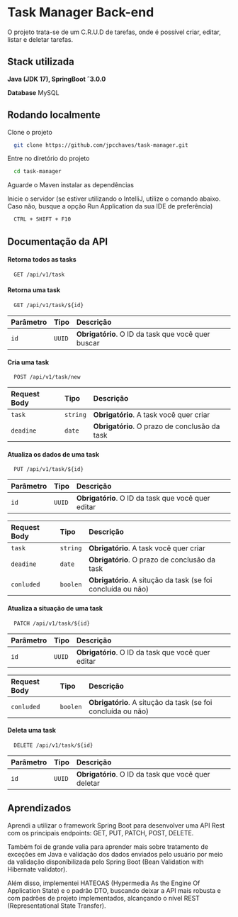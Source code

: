 
# Task Manager Back-end

O projeto trata-se de um C.R.U.D de tarefas, onde é possível criar, editar, listar e deletar tarefas.


## Stack utilizada

**Java (JDK 17), SpringBoot ˆ3.0.0**

**Database** MySQL

## Rodando localmente

Clone o projeto

```bash
  git clone https://github.com/jpcchaves/task-manager.git
```

Entre no diretório do projeto

```bash
  cd task-manager
```

Aguarde o Maven instalar as dependências

Inicie o servidor (se estiver utilizando o IntelliJ, utilize o comando abaixo. Caso não, busque a opção Run Application da sua IDE de preferência)

```bash
  CTRL + SHIFT + F10
```


## Documentação da API

#### Retorna todos as tasks

```http
  GET /api/v1/task
```

#### Retorna uma task

```http
  GET /api/v1/task/${id}
```

| Parâmetro   | Tipo       | Descrição                                   |
| :---------- | :--------- | :------------------------------------------ |
| `id`      | `UUID` | **Obrigatório**. O ID da task que você quer buscar |

#### Cria uma task

```http
  POST /api/v1/task/new
```

| Request Body   | Tipo       | Descrição                                   |
| :---------- | :--------- | :------------------------------------------ |
| `task`      | `string` | **Obrigatório**. A task você quer criar |
| `deadine`      | `date` | **Obrigatório**. O prazo de conclusão da task |

#### Atualiza os dados de uma task

```http
  PUT /api/v1/task/${id}
```

| Parâmetro   | Tipo       | Descrição                                   |
| :---------- | :--------- | :------------------------------------------ |
| `id`      | `UUID` | **Obrigatório**. O ID da task que você quer editar |

| Request Body   | Tipo       | Descrição                                   |
| :---------- | :--------- | :------------------------------------------ |
| `task`      | `string` | **Obrigatório**. A task você quer criar |
| `deadine`      | `date` | **Obrigatório**. O prazo de conclusão da task |
| `conluded`      | `boolen` | **Obrigatório**. A situção da task (se foi concluída ou não) |

#### Atualiza a situação de uma task

```http
  PATCH /api/v1/task/${id}
```

| Parâmetro   | Tipo       | Descrição                                   |
| :---------- | :--------- | :------------------------------------------ |
| `id`      | `UUID` | **Obrigatório**. O ID da task que você quer editar |

| Request Body   | Tipo       | Descrição                                   |
| :---------- | :--------- | :------------------------------------------ |
| `conluded`      | `boolen` | **Obrigatório**. A situção da task (se foi concluída ou não) |



#### Deleta uma task

```http
  DELETE /api/v1/task/${id}
```

| Parâmetro   | Tipo       | Descrição                                   |
| :---------- | :--------- | :------------------------------------------ |
| `id`      | `UUID` | **Obrigatório**. O ID da task que você quer deletar |


## Aprendizados

Aprendi a utilizar o framework Spring Boot para desenvolver uma API Rest com os principais endpoints: GET, PUT, PATCH, POST, DELETE.

Também foi de grande valia para aprender mais sobre tratamento de exceções em Java e validação dos dados enviados pelo usuário por meio da validação disponibilizada pelo Spring Boot (Bean Validation with Hibernate validator).

Além disso, implementei HATEOAS (Hypermedia As the Engine Of Application State) e o padrão DTO, buscando deixar a API mais robusta e com padrões de projeto implementados, alcançando o nível REST (Representational State Transfer).



